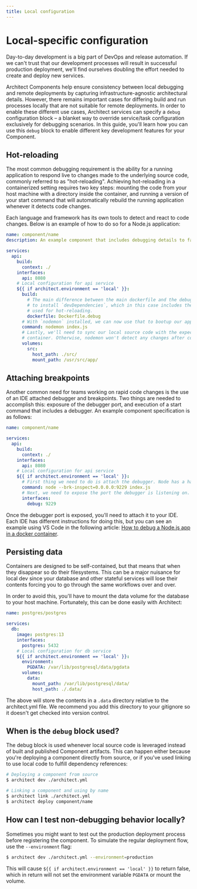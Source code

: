 ```yaml
---
title: Local configuration
---
```


# Local-specific configuration

Day-to-day development is a big part of DevOps and release automation. If we can't trust that our development processes will result in successful production deployment, we'll find ourselves doubling the effort needed to create and deploy new services.

Architect Components help ensure consistency between local debugging and remote deployments by capturing infrastructure-agnostic architectural details. However, there remains important cases for differing build and run processes locally that are not suitable for remote deployments. In order to enable these different use cases, Architect services can specify a `debug` configuration block – a blanket way to override service/task configuration exclusively for debugging scenarios. In this guide, you'll learn how you can use this `debug` block to enable different key development features for your Component.

## Hot-reloading

The most common debugging requirement is the ability for a running application to respond live to changes made to the underlying source code, commonly referred to as "hot-reloading". Achieving hot-reloading in a containerized setting requires two key steps: mounting the code from your host machine with a directory inside the container, and running a version of your start command that will automatically rebuild the running application whenever it detects code changes.

Each language and framework has its own tools to detect and react to code changes. Below is an example of how to do so for a Node.js application:

```yaml
name: component/name
description: An example component that includes debugging details to faciliate hot-reloading

services:
  api:
    build:
      context: ./
    interfaces:
      api: 8080
    # Local configuration for api service
    ${{ if architect.environment == 'local' }}:
      build:
        # The main difference between the main dockerfile and the debug one is the need
        # to install `devDependencies`, which in this case includes the `nodemon` utility
        # used for hot-reloading.
        dockerfile: Dockerfile.debug
      # With `nodemon` installed, we can now use that to bootup our app and enable hot-reloading
      command: nodemon index.js
      # Lastly, we'll need to sync our local source code with the expected directory inside the
      # container. Otherwise, nodemon won't detect any changes after container startup.
      volumes:
        src:
          host_path: ./src/
          mount_path: /usr/src/app/
```

## Attaching breakpoints

Another common need for teams working on rapid code changes is the use of an IDE attached debugger and breakpoints. Two things are needed to accomplish this: exposure of the debugger port, and execution of a start command that includes a debugger. An example component specification is as follows:

```yaml
name: component/name

services:
  api:
    build:
      context: ./
    interfaces:
      api: 8080
    # Local configuration for api service
    ${{ if architect.environment == 'local' }}:
      # First thing we need to do is attach the debugger. Node has a handy built-in flag, `--inspect`.
      command: node --brk-inspect=0.0.0.0:9229 index.js
      # Next, we need to expose the port the debugger is listening on.
      interfaces:
        debug: 9229
```

Once the debugger port is exposed, you'll need to attach it to your IDE. Each IDE has different instructions for doing this, but you can see an example using VS Code in the following article: [How to debug a Node.js app in a docker container](//blog.risingstack.com/how-to-debug-a-node-js-app-in-a-docker-container/).

## Persisting data

Containers are designed to be self-contained, but that means that when they disappear so do their filesystems. This can be a major nuisance for local dev since your database and other stateful services will lose their contents forcing you to go through the same workflows over and over.

In order to avoid this, you'll have to mount the data volume for the database to your host machine. Fortunately, this can be done easily with Architect:

```yaml
name: postgres/postgres

services:
  db:
    image: postgres:13
    interfaces:
      postgres: 5432
    # Local configuration for db service
    ${{ if architect.environment == 'local' }}:
      environment:
        PGDATA: /var/lib/postgresql/data/pgdata
      volumes:
        data:
          mount_path: /var/lib/postgresql/data/
          host_path: ./.data/
```

The above will store the contents in a `.data` directory relative to the architect.yml file. We recommend you add this directory to your gitignore so it doesn't get checked into version control.

## When is the `debug` block used?

The debug block is used whenever local source code is leveraged instead of built and published Component artifacts. This can happen either because you're deploying a component directly from source, or if you've used linking to use local code to fulfill dependency references:

```sh
# Deploying a component from source
$ architect dev ./architect.yml

# Linking a component and using by name
$ architect link ./architect.yml
$ architect deploy component/name
```

## How can I test non-debugging behavior locally?

Sometimes you might want to test out the production deployment process before registering the component. To simulate the regular deployment flow, use the `--environment` flag:

```sh
$ architect dev ./architect.yml --environment=production
```

This will cause ```${{ if architect.environment == 'local' }}``` to return false, which in return will not set the environment variable  ```PGDATA``` or mount the volume.
